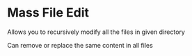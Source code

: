 # Mass File Edit

Allows you to recursively modify all the files in given directory

Can remove or replace the same content in all files
